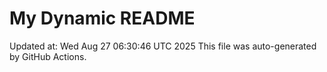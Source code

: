 # My Dynamic README
Updated at: Wed Aug 27 06:30:46 UTC 2025
This file was auto-generated by GitHub Actions.
